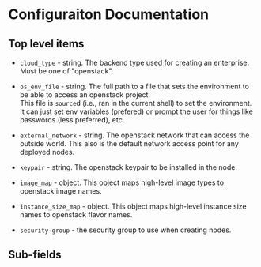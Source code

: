 

# Configuraiton Documentation

## Top level items
 * `cloud_type` - string.  The backend type used for creating an enterprise.  Must be one of "openstack".

 * `os_env_file` - string.  The full path to a file that sets the environment to be able to access an openstack project.  
This file is `source`d (i.e., ran in the current shell) to set the environment.  It can just set env variables (prefered)
or prompt the user for things like passwords (less preferred), etc.

 * `external_network` - string.  The openstack network that can access the outside world.  This also is the default network
access point for any deployed nodes.

 * `keypair` - string. The openstack keypair to be installed in the node.

 * `image_map` - object.  This object maps high-level image types to openstack image names.

 * `instance_size_map` - object.  This object maps high-level instance size names to openstack flavor names.

 * `security-group` - the security group to use when creating nodes.


##  Sub-fields


